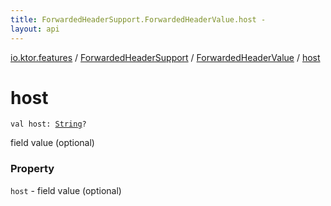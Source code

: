 ```yaml
---
title: ForwardedHeaderSupport.ForwardedHeaderValue.host - 
layout: api
---
```


<div class='api-docs-breadcrumbs'><a href="../../index.html">io.ktor.features</a> / <a href="../index.html">ForwardedHeaderSupport</a> / <a href="index.html">ForwardedHeaderValue</a> / <a href="./host.html">host</a></div>

# host

<div class="signature"><code><span class="keyword">val </span><span class="identifier">host</span><span class="symbol">: </span><a href="https://kotlinlang.org/api/latest/jvm/stdlib/kotlin/-string/index.html"><span class="identifier">String</span></a><span class="symbol">?</span></code></div>

field value (optional)

### Property

<code>host</code> - field value (optional)